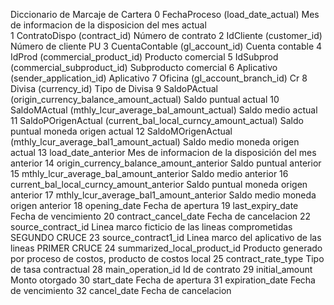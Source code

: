 Diccionario de Marcaje de Cartera
 0   FechaProceso (load_date_actual)                                Mes de informacion de la disposicion del mes actual          
 1   ContratoDispo (contract_id)                                    Número de contrato
 2   IdCliente (customer_id)                                        Número de cliente PU 
 3   CuentaContable (gl_account_id)                                 Cuenta contable 
 4   IdProd (commercial_product_id)                                 Producto comercial 
 5   IdSubprod (commercial_subproduct_id)                           Subproducto comercial 
 6   Aplicativo (sender_application_id)                             Aplicativo
 7   Oficina (gl_account_branch_id)                                 Cr
 8   Divisa (currency_id)                                           Tipo de Divisa
 9   SaldoPActual (origin_currency_balance_amount_actual)           Saldo puntual actual
 10  SaldoMActual (mthly_lcur_average_bal_amount_actual)            Saldo medio actual
 11  SaldoPOrigenActual (current_bal_local_curncy_amount_actual)    Saldo puntual moneda origen actual
 12  SaldoMOrigenActual (mthly_lcur_average_bal1_amount_actual)     Saldo medio moneda origen actual
 13  load_date_anterior                                             Mes de informacion de la disposición del mes anterior
 14  origin_currency_balance_amount_anterior                        Saldo puntual anterior
 15  mthly_lcur_average_bal_amount_anterior                         Saldo medio anterior
 16  current_bal_local_curncy_amount_anterior                       Saldo puntual moneda origen anterior
 17  mthly_lcur_average_bal1_amount_anterior                        Saldo medio moneda origen anterior
 18  opening_date                                                   Fecha de apertura
 19  last_expiry_date                                               Fecha de vencimiento
 20  contract_cancel_date                                           Fecha de cancelacion
 22  source_contract_id                                             Linea marco ficticio de las lineas comprometidas SEGUNDO CRUCE
 23  source_contract1_id                                            Linea marco del aplicativo de las lineas PRIMER CRUCE
 24  summarized_local_product_id                                    Producto generado por proceso de costos, producto de costos local
 25  contract_rate_type                                             Tipo de tasa contractual
 28  main_operation_id                                              Id de contrato 
 29  initial_amount                                                 Monto otorgado
 30  start_date                                                     Fecha de apertura
 31  expiration_date                                                Fecha de vencimiento
 32  cancel_date                                                    Fecha de cancelacion